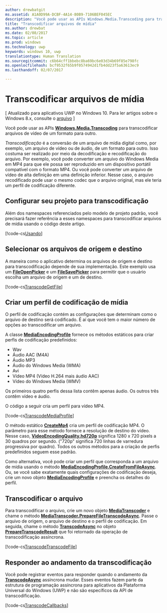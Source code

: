 ```yaml
---
author: drewbatgit
ms.assetid: A1A0D99A-DCBF-4A14-80B9-7106BEF045EC
description: "Você pode usar as APIs Windows.Media.Transcoding para transcodificar arquivos de vídeo de um formato para outro."
title: "Transcodificar arquivos de mídia"
ms.author: drewbat
ms.date: 02/08/2017
ms.topic: article
ms.prod: windows
ms.technology: uwp
keywords: windows 10, uwp
translationtype: Human Translation
ms.sourcegitcommit: c6b64cff1bbebc8ba69bc6e03d34b69f85e798fc
ms.openlocfilehash: bcf9532f65b9f0574942d1fb4dd23f5a63613ec9
ms.lasthandoff: 02/07/2017

---
```


# <a name="transcode-media-files"></a>Transcodificar arquivos de mídia

\[ Atualizado para aplicativos UWP no Windows 10. Para ler artigos sobre o Windows 8.x, consulte o [arquivo](http://go.microsoft.com/fwlink/p/?linkid=619132) \]


Você pode usar as APIs [**Windows.Media.Transcoding**](https://msdn.microsoft.com/library/windows/apps/br207105) para transcodificar arquivos de vídeo de um formato para outro.

*Transcodificação* é a conversão de um arquivo de mídia digital como, por exemplo, um arquivo de vídeo ou de áudio, de um formato para outro. Isso costuma ser realizado por meio da decodificação e recodificação do arquivo. Por exemplo, você pode converter um arquivo do Windows Media em MP4 para que ele possa ser reproduzido em um dispositivo portátil compatível com o formato MP4. Ou você pode converter um arquivo de vídeo de alta definição em uma definição inferior. Nesse caso, o arquivo recodificado pode usar o mesmo codec que o arquivo original, mas ele teria um perfil de codificação diferente.

## <a name="set-up-your-project-for-transcoding"></a>Configurar seu projeto para transcodificação

Além dos namespaces referenciados pelo modelo de projeto padrão, você precisará fazer referência a esses namespaces para transcodificar arquivos de mídia usando o código deste artigo.

[!code-cs[Usando](./code/TranscodeWin10/cs/MainPage.xaml.cs#SnippetUsing)]

## <a name="select-source-and-destination-files"></a>Selecionar os arquivos de origem e destino

A maneira como o aplicativo determina os arquivos de origem e destino para transcodificação depende de sua implementação. Este exemplo usa um [**FileOpenPicker**](https://msdn.microsoft.com/library/windows/apps/br207847) e um [**FileSavePicker**](https://msdn.microsoft.com/library/windows/apps/br207871) para permitir que o usuário escolha um arquivo de origem e um de destino.

[!code-cs[TranscodeGetFile](./code/TranscodeWin10/cs/MainPage.xaml.cs#SnippetTranscodeGetFile)]

## <a name="create-a-media-encoding-profile"></a>Criar um perfil de codificação de mídia

O perfil de codificação contém as configurações que determinam como o arquivo de destino será codificado. É aí que você tem o maior número de opções ao transcodificar um arquivo.

A classe [**MediaEncodingProfile**](https://msdn.microsoft.com/library/windows/apps/hh701026) fornece os métodos estáticos para criar perfis de codificação predefinidos:

-   Wav
-   Áudio AAC (M4A)
-   Áudio MP3
-   Áudio do Windows Media (WMA)
-   Avi
-   Vídeo MP4 (Vídeo H.264 mais áudio AAC)
-   Vídeo do Windows Media (WMV)

Os primeiros quatro perfis dessa lista contêm apenas áudio. Os outros três contêm vídeo e áudio.

O código a seguir cria um perfil para vídeo MP4.

[!code-cs[TranscodeMediaProfile](./code/TranscodeWin10/cs/MainPage.xaml.cs#SnippetTranscodeMediaProfile)]

O método estático [**CreateMp4**](https://msdn.microsoft.com/library/windows/apps/hh701078) cria um perfil de codificação MP4. O parâmetro para esse método fornece a resolução de destino do vídeo. Nesse caso, [**VideoEncodingQuality.hd720p**](https://msdn.microsoft.com/library/windows/apps/hh701290) significa 1280 x 720 pixels a 30 quadros por segundo. ("720p" significa 720 linhas de varredura progressiva por quadro). Todos os outros métodos para a criação de perfis predefinidos seguem esse padrão.

Como alternativa, você pode criar um perfil que corresponda a um arquivo de mídia usando o método [**MediaEncodingProfile.CreateFromFileAsync**](https://msdn.microsoft.com/library/windows/apps/hh701047). Ou, se você sabe exatamente quais configurações de codificação deseja, crie um novo objeto [**MediaEncodingProfile**](https://msdn.microsoft.com/library/windows/apps/hh701026) e preencha os detalhes do perfil.

## <a name="transcode-the-file"></a>Transcodificar o arquivo

Para transcodificar o arquivo, crie um novo objeto [**MediaTranscoder**](https://msdn.microsoft.com/library/windows/apps/br207080) e chame o método [**MediaTranscoder.PrepareFileTranscodeAsync**](https://msdn.microsoft.com/library/windows/apps/hh700936). Passe o arquivo de origem, o arquivo de destino e o perfil de codificação. Em seguida, chame o método [**TranscodeAsync**](https://msdn.microsoft.com/library/windows/apps/hh700946) no objeto [**PrepareTranscodeResult**](https://msdn.microsoft.com/library/windows/apps/hh700941) que foi retornado da operação de transcodificação assíncrona.

[!code-cs[TranscodeTranscodeFile](./code/TranscodeWin10/cs/MainPage.xaml.cs#SnippetTranscodeTranscodeFile)]

## <a name="respond-to-transcoding-progress"></a>Responder ao andamento da transcodificação

Você pode registrar eventos para responder quando o andamento da [**TranscodeAsync**](https://msdn.microsoft.com/library/windows/apps/hh700946) assíncrona mudar. Esses eventos fazem parte da estrutura de programação assíncrona para aplicativos da Plataforma Universal do Windows (UWP) e não são específicos da API de transcodificação.

[!code-cs[TranscodeCallbacks](./code/TranscodeWin10/cs/MainPage.xaml.cs#SnippetTranscodeCallbacks)]

 

 





